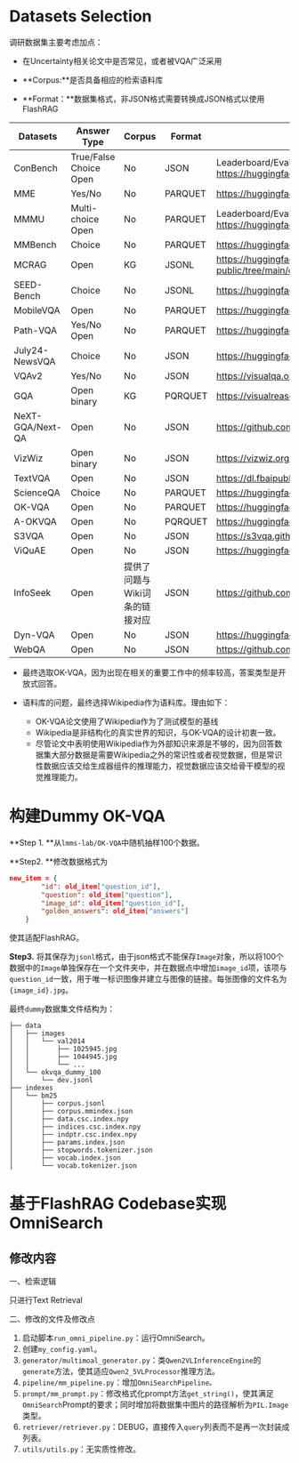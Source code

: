# Datasets Selection

调研数据集主要考虑加点：

- 在Uncertainty相关论文中是否常见，或者被VQA广泛采用

- **Corpus:**是否具备相应的检索语料库
- **Format：**数据集格式，非JSON格式需要转换成JSON格式以使用FlashRAG


| Datasets         | Answer Type                      | Corpus                         | Format  | Link                                                         |
| ---------------- | -------------------------------- | ------------------------------ | ------- | ------------------------------------------------------------ |
| ConBench         | True/False<br />Choice<br />Open | No                             | JSON    | Leaderboard/Eval:https://github.com/foundation-multimodal-models/ConBench<br />https://huggingface.co/datasets/ConBench/ConBench |
| MME              | Yes/No                           | No                             | PARQUET | https://huggingface.co/datasets/darkyarding/MME              |
| MMMU             | Multi-choice<br />Open           | No                             | PARQUET | Leaderboard/Eval:https://github.com/MMMU-Benchmark/MMMU<br />https://huggingface.co/datasets/MMMU/MMMU |
| MMBench          | Choice                           | No                             | PARQUET | https://huggingface.co/datasets/lmms-lab/MMBench             |
| MCRAG            | Open                             | KG                             | JSONL   | https://huggingface.co/datasets/crag-mm-2025/crag-mm-single-turn-public/tree/main/data |
| SEED-Bench       | Choice                           | No                             | JSONL   | https://huggingface.co/datasets/AILab-CVC/SEED-Bench-H       |
| MobileVQA        | Open                             | No                             | PARQUET | https://huggingface.co/datasets/arnaudstiegler/mobile_capture_vqa |
| Path-VQA         | Yes/No<br />Open                 | No                             | PARQUET | https://huggingface.co/datasets/flaviagiammarino/path-vqa    |
| July24-NewsVQA   | Choice                           | No                             | JSON    | https://huggingface.co/datasets/SsssOvO/July24-NewsVQA       |
| VQAv2            | Yes/No                           | No                             | JSON    | https://visualqa.org/download.html                           |
| GQA              | Open<br />binary                 | KG                             | PQRQUET | https://visualreasoning.net                                  |
| NeXT-GQA/Next-QA | Open                             | No                             | JSON    | https://github.com/doc-doc/NExT-GQA                          |
| VizWiz           | Open<br />binary                 | No                             | JSON    | https://vizwiz.org/                                          |
| TextVQA          | Open                             | No                             | JSON    | https://dl.fbaipublicfiles.com/textvqa/data/                 |
| ScienceQA        | Choice                           | No                             | PARQUET | https://huggingface.co/datasets/derek-thomas/ScienceQA/tree/main/data |
| OK-VQA           | Open                             | No                             | PARQUET | https://huggingface.co/datasets/lmms-lab/OK-VQA              |
| A-OKVQA          | Open                             | No                             | PQRQUET | https://huggingface.co/datasets/HuggingFaceM4/A-OKVQA        |
| S3VQA            | Open                             | No                             | JSON    | https://s3vqa.github.io/                                     |
| ViQuAE           | Open                             | No                             | JSON    | https://huggingface.co/datasets/PaulLerner/viquae_dataset/tree/main |
| InfoSeek         | Open                             | 提供了问题与Wiki词条的链接对应 | JSON    | https://github.com/open-vision-language/infoseek             |
| Dyn-VQA          | Open                             | No                             | JSON    | https://huggingface.co/datasets/zhzhen23/DynVQA              |
| WebQA            | Open                             | No                             | JSON    | https://github.com/WebQnA/WebQA/blob/main/demo/Take_a_look_WebQA.ipynb |

- 最终选取OK-VQA，因为出现在相关的重要工作中的频率较高，答案类型是开放式回答。

- 语料库的问题，最终选择Wikipedia作为语料库。理由如下：
  - OK-VQA论文使用了Wikipedia作为了测试模型的基线
  - Wikipedia是非结构化的真实世界的知识，与OK-VQA的设计初衷一致。
  - 尽管论文中表明使用Wikipedia作为外部知识来源是不够的，因为回答数据集大部分数据是需要Wikipedia之外的常识性或者视觉数据，但是常识性数据应该交给生成器组件的推理能力，视觉数据应该交给骨干模型的视觉推理能力。

# 构建Dummy OK-VQA

**Step 1. **从`lmms-lab/OK-VQA`中随机抽样100个数据。

**Step2. **修改数据格式为

```json
new_item = {
        "id": old_item["question_id"],
        "question": old_item["question"],
        "image_id": old_item["question_id"],
        "golden_answers": old_item["answers"]
    }
```

使其适配FlashRAG。

**Step3.** 将其保存为`jsonl`格式，由于json格式不能保存`Image`对象，所以将100个数据中的`Image`单独保存在一个文件夹中，并在数据点中增加`image_id`项，该项与`question_id`一致，用于唯一标识图像并建立与图像的链接。每张图像的文件名为`{image_id}.jpg`。

最终`dummy`数据集文件结构为：

```shell
├── data
│   ├── images
│   │   └── val2014
│   │       ├── 1025945.jpg
│   │       ├── 1044945.jpg
│   │       └── ...
│   └── okvqa_dummy_100
│       └── dev.jsonl
├── indexes
│   └── bm25
│       ├── corpus.jsonl
│       ├── corpus.mmindex.json
│       ├── data.csc.index.npy
│       ├── indices.csc.index.npy
│       ├── indptr.csc.index.npy
│       ├── params.index.json
│       ├── stopwords.tokenizer.json
│       ├── vocab.index.json
│       └── vocab.tokenizer.json
```

# 基于FlashRAG Codebase实现OmniSearch

## 修改内容

一、检索逻辑

只进行Text Retrieval

二、修改的文件及修改点

1. 启动脚本`run_omni_pipeline.py`：运行OmniSearch。
2. 创建`my_config.yaml`。
3. `generator/multimoal_generator.py`：类`Qwen2VLInferenceEngine`的`generate`方法，使其适应`Qwen2_5VLProcessor`推理方法。
4. `pipeline/mm_pipeline.py`：增加`OmniSearchPipeline。`
5. `prompt/mm_prompt.py`：修改格式化prompt方法`get_string()`，使其满足`OmniSearch`Prompt的要求；同时增加将数据集中图片的路径解析为`PIL.Image`类型。
6. `retriever/retriever.py`：DEBUG，直接传入`query`列表而不是再一次封装成列表。
7. `utils/utils.py`：无实质性修改。

​	
